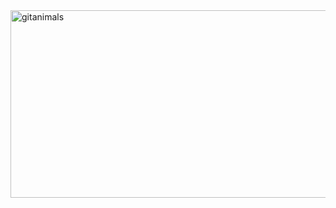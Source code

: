 <a href="https://www.gitanimals.org/">
      <img
        src="https://render.gitanimals.org/guilds/684965204138480419/draw"
        width="600"
        height="300"
        alt="gitanimals"
      />
    </a>

<!--
**wookchanpark/wookchanpark** is a ✨ _special_ ✨ repository because its `README.md` (this file) appears on your GitHub profile.

Here are some ideas to get you started:

- 🔭 I’m currently working on ...
- 🌱 I’m currently learning ...
- 👯 I’m looking to collaborate on ...
- 🤔 I’m looking for help with ...
- 💬 Ask me about ...
- 📫 How to reach me: ...
- 😄 Pronouns: ...
- ⚡ Fun fact: ...
-->

